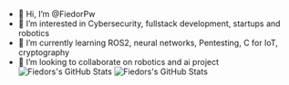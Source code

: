 - 👋 Hi, I’m @FiedorPw
- 👀 I’m interested in Cybersecurity, fullstack development, startups and robotics
- 🌱 I’m currently learning ROS2, neural networks, Pentesting, C for IoT, cryptography
- 💞️ I’m looking to collaborate on robotics and ai project
![Fiedors's GitHub Stats](https://github-readme-stats.vercel.app/api?username=fiedorpw&show_icons=true&theme=blue-green&hide_rank=true)
![Fiedors's GitHub Stats](https://github-readme-stats.vercel.app/api/top-langs?username=fiedorpw&show_icons=true&theme=blue-green&hide_rank=true)

<!---
[![Anurag's GitHub stats](https://github-readme-stats.vercel.app/api?username=fiedorpw&theme=shadow_green&hide_rank=true&langs_count=5)](https://github.com/anuraghazra/github-readme-stats)
FiedorPw/FiedorPw is a ✨ special ✨ repository because its `README.md` (this file) appears on your GitHub profile.
You can click the Preview link to take a look at your changes.
--->
